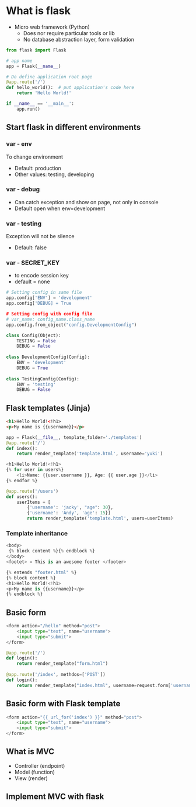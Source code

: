 # What is flask

- Micro web framework (Python)
    - Does nor require particular tools or lib
    - No database abstraction layer, form validation

```python
from flask import Flask

# app name
app = Flask(__name__)

# Do define application root page
@app.route('/')
def hello_world():  # put application's code here
    return 'Hello World!'

if __name__ == '__main__':
    app.run()
```

## Start flask in different environments

### var - env

To change environment

- Default: production
- Other values: testing, developing

### var - debug

- Can catch exception and show on page, not only in console
- Default open when env=development

### var - testing

Exception will not be silence

- Default: false

### var - SECRET_KEY

- to encode session key
- default = none

```python
# Setting config in same file
app.comfig['ENV'] = 'development'
app.config['DEBUG] = True

# Setting config with config file
# var_name: config_name.class_name
app.config.from_object("config.DevelopmentConfig")
```

```python
class Config(Object):
	TESTING = False
	DEBUG = False
	
class DevelopmentConfig(Config):
	ENV = 'development'
	DEBUG = True
	
class TestingConfig(Config):
	ENV = 'testing'
	DEBUG = False
```

## Flask templates (Jinja)

```html
<h1>Hello World!<!h1>
<p>My name is {{username}}</p>
```

```python
app = Flask(__file__, template_folder='./templates')
@app.route('/')
def index():
	return render_template('template.html', username='yuki')
```

```python
<h1>Hello World!<!h1>
{% for user in users%}
	<li>Name: {{user.username }}, Age: {{ user.age }}</li>
{% endfor %}
```

```python
@app.route('/users')
def users():
	userItems = [
		{'username': 'jacky', "age": 30},
		{'username': 'Andy', 'age': 15}]
		return render_template('template.html', users=userItems)
```

### Template inheritance

```python
<body>
 {% block content %}{% endblock %}
</body>
<footet> = This is an awesome footer </footer>
```

```python
{% entends "footer.html" %}
{% block content %}
<h1>Hello World!<!h1>
<p>My name is {{username}}</p>
{% endblock %}
```

## Basic form

```python
<form action="/hello" method="post">
	<input type="text", name="username">
	<input type="submit">
</form>
```

```python
@app.route('/')
def login():
	return render_template("form.html")
	
@app.route('/index', methdos=['POST'])
def login():
	return render_template("index.html", username=request.form['username'])
```

## Basic form with Flask template

```python
<form action="{{ url_for('index') }}" method="post">
	<input type="text", name="username">
	<input type="submit">
</form>
```

## What is MVC

- Controller (endpoint)
- Model (function)
- View (render)

## Implement MVC with flask